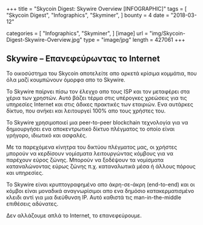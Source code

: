 +++
title = "Skycoin Digest: Skywire Overview [INFOGRAPHIC]"
tags = [
    "Skycoin Digest",
    "Infographics",
    "Skyminer",
]
bounty = 4
date = "2018-03-12"

categories = [
    "Infographics",
    "Skyminer",
]
[image]
    url = "img/Skycoin-Digest-Skywire-Overview.jpg"
    type = "image/jpg"
    length = 427061
+++

## Skywire – Επανεφεύρωντας το Internet

Το οικοσύστημα του Skycoin αποτελείτε απο αρκετά κρίσιμα κομμάτια, που όλα μαζί κουμπώνουν όμορφα απο το Skywire.

Το Skywire παίρνει πίσω τον έλεγχο απο τους ISP και τον μεταφέρει στα χέρια των χρηστών. Αυτό βάζει τέρμα στις υπέρογκες χρεώσεις για τις υπηρεσίες Internet και στις άδικες πρακτικές των εταιριών. Ενα αυτάρκες δίκτυο, που ανήκει και λειτουργεί 100% απο τους χρήστες του.

Το Skywire χρησιμοποιεί μια peer-to-peer blockchain τεχνολογία για να δημιουργήσει ενα αποκεντρωτικό δίκτυο πλέγματος το οποίο είναι γρήγορο, ιδιωτικό και ασφαλές.

Με τα παρεχόμενα κίνητρα του δικτύου πλέγματος μας, οι χρήστες μπορούν να κερδίσουν νομίσματα λειτουργώντας κόμβους για να παρέχουν εύρος ζώνης. Μπορούν να ξοδέψουν τα νομίσματα καταναλώνοντας εύρως ζώνης π.χ. καταναλωτικά μέσα ή άλλους πόρους και υπηρεσίες.

Το Skywire είναι κρυπτογραφημένο απο άκρη-σε-άκρη (end-to-end) και οι κόμβοι είναι μοναδικά αναγνωρίσιμοι απο ενα δημόσιο κατακερματισμένο κλειδι αντί για μια διεύθυνση IP. Αυτό καθιστά τις man-in-the-middle επιθέσεις αδύνατες.

Δεν αλλάζουμε απλά το Internet, το επανεφεύρουμε.
